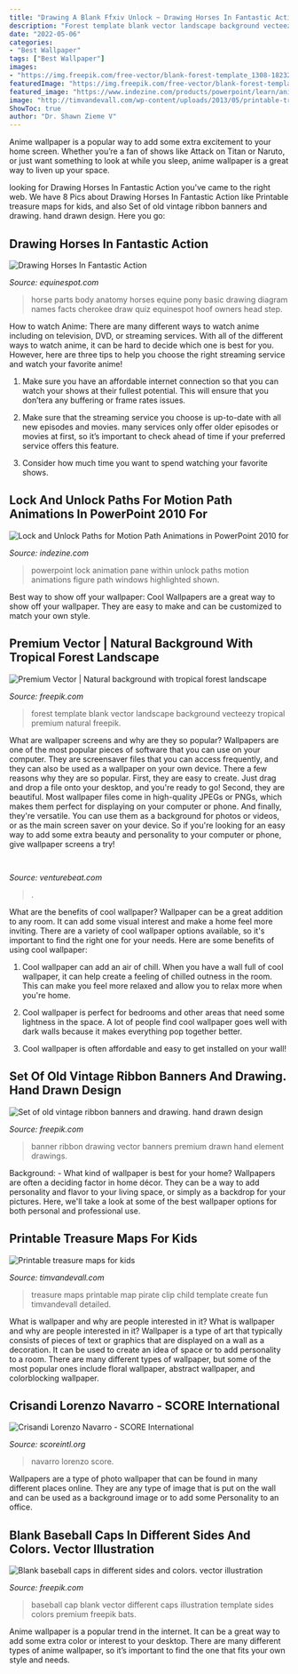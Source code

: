 ```yaml
---
title: "Drawing A Blank Ffxiv Unlock ~ Drawing Horses In Fantastic Action"
description: "Forest template blank vector landscape background vecteezy tropical premium natural freepik"
date: "2022-05-06"
categories:
- "Best Wallpaper"
tags: ["Best Wallpaper"]
images:
- "https://img.freepik.com/free-vector/blank-forest-template_1308-18232.jpg?size=626&amp;ext=jpg"
featuredImage: "https://img.freepik.com/free-vector/blank-forest-template_1308-18232.jpg?size=626&amp;ext=jpg"
featured_image: "https://www.indezine.com/products/powerpoint/learn/animationsandtransitions/images/mplockunlockppt2010-01.jpg"
image: "http://timvandevall.com/wp-content/uploads/2013/05/printable-treasure-map-for-kids-1.jpg"
ShowToc: true
author: "Dr. Shawn Zieme V"
---
```



Anime wallpaper is a popular way to add some extra excitement to your home screen. Whether you’re a fan of shows like Attack on Titan or Naruto, or just want something to look at while you sleep, anime wallpaper is a great way to liven up your space.

	

		
looking for Drawing Horses In Fantastic Action you've came to the right web. We have 8 Pics about Drawing Horses In Fantastic Action like Printable treasure maps for kids,  and also Set of old vintage ribbon banners and drawing. hand drawn design. Here you go:
		
    
## Drawing Horses In Fantastic Action

<img loading=lazy src="http://www.equinespot.com/images/horse-body-parts-illustration.jpg" onerror="this.onerror=null;this.src='https://tse1.mm.bing.net/th?id=OIP.9kMNhkU8EFtuJMEgSOMxLwHaF7&amp;pid=15.1';" alt="Drawing Horses In Fantastic Action">

_Source: equinespot.com_

>horse parts body anatomy horses equine pony basic drawing diagram names facts cherokee draw quiz equinespot hoof owners head step. 

	

How to watch Anime: There are many different ways to watch anime including on television, DVD, or streaming services.
With all of the different ways to watch anime, it can be hard to decide which one is best for you. However, here are three tips to help you choose the right streaming service and watch your favorite anime!
1. Make sure you have an affordable internet connection so that you can watch your shows at their fullest potential. This will ensure that you don’tera any buffering or frame rates issues.

2. Make sure that the streaming service you choose is up-to-date with all new episodes and movies. many services only offer older episodes or movies at first, so it’s important to check ahead of time if your preferred service offers this feature.

3. Consider how much time you want to spend watching your favorite shows.

    
## Lock And Unlock Paths For Motion Path Animations In PowerPoint 2010 For

<img loading=lazy src="https://www.indezine.com/products/powerpoint/learn/animationsandtransitions/images/mplockunlockppt2010-01.jpg" onerror="this.onerror=null;this.src='https://tse1.mm.bing.net/th?id=OIP.bA099W0KQFiERPo7zSDYVgHaFT&amp;pid=15.1';" alt="Lock and Unlock Paths for Motion Path Animations in PowerPoint 2010 for">

_Source: indezine.com_

>powerpoint lock animation pane within unlock paths motion animations figure path windows highlighted shown. 

	

Best way to show off your wallpaper:
Cool Wallpapers are a great way to show off your wallpaper. They are easy to make and can be customized to match your own style.

    
## Premium Vector | Natural Background With Tropical Forest Landscape

<img loading=lazy src="https://img.freepik.com/free-vector/blank-forest-template_1308-18232.jpg?size=626&amp;ext=jpg" onerror="this.onerror=null;this.src='https://tse4.mm.bing.net/th?id=OIP._fFyOeoUb9mxdCFa87_5bgHaF2&amp;pid=15.1';" alt="Premium Vector | Natural background with tropical forest landscape">

_Source: freepik.com_

>forest template blank vector landscape background vecteezy tropical premium natural freepik. 

	

What are wallpaper screens and why are they so popular?
Wallpapers are one of the most popular pieces of software that you can use on your computer. They are screensaver files that you can access frequently, and they can also be used as a wallpaper on your own device. There a few reasons why they are so popular. First, they are easy to create. Just drag and drop a file onto your desktop, and you're ready to go! Second, they are beautiful. Most wallpaper files come in high-quality JPEGs or PNGs, which makes them perfect for displaying on your computer or phone. And finally, they're versatile. You can use them as a background for photos or videos, or as the main screen saver on your device. So if you're looking for an easy way to add some extra beauty and personality to your computer or phone, give wallpaper screens a try!

    
## 

<img loading=lazy src="https://venturebeat.com/wp-content/uploads/2018/11/IMG_20181119_132804.jpg?w=800" onerror="this.onerror=null;this.src='https://tse1.mm.bing.net/th?id=OIP.09xVdK71Loz6MwkB98qujgHaFj&amp;pid=15.1';" alt="">

_Source: venturebeat.com_

>. 

	

What are the benefits of cool wallpaper?
Wallpaper can be a great addition to any room. It can add some visual interest and make a home feel more inviting. There are a variety of cool wallpaper options available, so it's important to find the right one for your needs. Here are some benefits of using cool wallpaper: 
1. Cool wallpaper can add an air of chill. When you have a wall full of cool wallpaper, it can help create a feeling of chilled outness in the room. This can make you feel more relaxed and allow you to relax more when you're home. 

2. Cool wallpaper is perfect for bedrooms and other areas that need some lightness in the space. A lot of people find cool wallpaper goes well with dark walls because it makes everything pop together better. 

3. Cool wallpaper is often affordable and easy to get installed on your wall!

    
## Set Of Old Vintage Ribbon Banners And Drawing. Hand Drawn Design

<img loading=lazy src="https://image.freepik.com/free-vector/set-old-vintage-ribbon-banners-drawing-hand-drawn-design-element_1085-1032.jpg" onerror="this.onerror=null;this.src='https://tse4.mm.bing.net/th?id=OIP.uu3LmVDzdsu_dDB3ujD5hAHaHa&amp;pid=15.1';" alt="Set of old vintage ribbon banners and drawing. hand drawn design">

_Source: freepik.com_

>banner ribbon drawing vector banners premium drawn hand element drawings. 

	

Background: - What kind of wallpaper is best for your home?
Wallpapers are often a deciding factor in home décor. They can be a way to add personality and flavor to your living space, or simply as a backdrop for your pictures. Here, we'll take a look at some of the best wallpaper options for both personal and professional use.

    
## Printable Treasure Maps For Kids

<img loading=lazy src="http://timvandevall.com/wp-content/uploads/2013/05/printable-treasure-map-for-kids-1.jpg" onerror="this.onerror=null;this.src='https://tse1.mm.bing.net/th?id=OIP.dVnq6Q03qrtLHeGcMvSshAHaFu&amp;pid=15.1';" alt="Printable treasure maps for kids">

_Source: timvandevall.com_

>treasure maps printable map pirate clip child template create fun timvandevall detailed. 

	

What is wallpaper and why are people interested in it?
What is wallpaper and why are people interested in it?
Wallpaper is a type of art that typically consists of pieces of text or graphics that are displayed on a wall as a decoration. It can be used to create an idea of space or to add personality to a room. There are many different types of wallpaper, but some of the most popular ones include floral wallpaper, abstract wallpaper, and colorblocking wallpaper.

    
## Crisandi Lorenzo Navarro - SCORE International

<img loading=lazy src="https://scoreintl.org/wp-content/uploads/2020/04/Crisandi-Lorenzo-Navarro-11-2019-square-scaled.jpg" onerror="this.onerror=null;this.src='https://tse4.mm.bing.net/th?id=OIP.gNFggvREGwKhqGxfqweUPgHaHa&amp;pid=15.1';" alt="Crisandi Lorenzo Navarro - SCORE International">

_Source: scoreintl.org_

>navarro lorenzo score. 

	



Wallpapers are a type of photo wallpaper that can be found in many different places online. They are any type of image that is put on the wall and can be used as a background image or to add some Personality to an office.

    
## Blank Baseball Caps In Different Sides And Colors. Vector Illustration

<img loading=lazy src="https://image.freepik.com/free-vector/blank-baseball-caps-different-sides-colors-vector-illustration_80590-618.jpg" onerror="this.onerror=null;this.src='https://tse3.mm.bing.net/th?id=OIP.Zq5jDKynXvXbyQXbc668aQHaHa&amp;pid=15.1';" alt="Blank baseball caps in different sides and colors. vector illustration">

_Source: freepik.com_

>baseball cap blank vector different caps illustration template sides colors premium freepik bats. 

	

Anime wallpaper is a popular trend in the internet. It can be a great way to add some extra color or interest to your desktop. There are many different types of anime wallpaper, so it’s important to find the one that fits your own style and needs.

